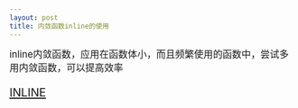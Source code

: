 ```yaml
---
layout: post
title: 内敛函数inline的使用
---
```

<big>inline内敛函数，应用在函数体小，而且频繁使用的函数中，尝试多用内敛函数，可以提高效率<big>

<a href="http://blog.csdn.net/maojudong/article/details/8172478">INLINE</a>


